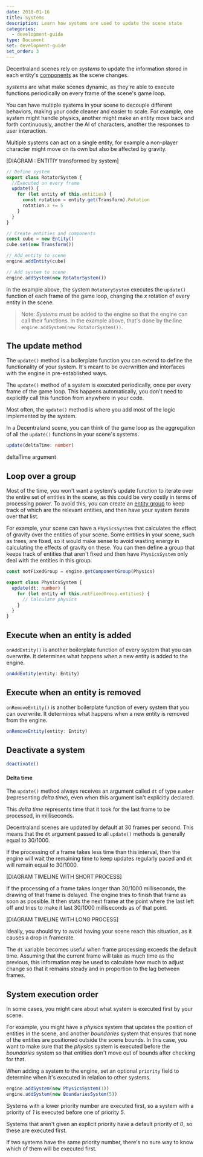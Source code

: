 ```yaml
---
date: 2018-01-16
title: Systems
description: Learn how systems are used to update the scene state
categories:
  - development-guide
type: Document
set: development-guide
set_order: 3
---
```


<!-- Decentraland scenes that are built with the 'ECS' module -->

Decentraland scenes rely on _systems_ to update the information stored in each entity's [components](https://en.wikipedia.org/wiki/Entity%E2%80%93component%E2%80%93system) as the scene changes.

_systems_ are what make scenes dynamic, as they're able to execute functions periodically on every frame of the scene's game loop.

You can have multiple systems in your scene to decouple different behaviors, making your code cleaner and easier to scale. For example, one system might handle physics, another might make an entity move back and forth continuously, another the AI of characters, another the responses to user interaction.

Multiple systems can act on a single entity, for example a non-player character might move on its own but also be affected by gravity.

[DIAGRAM : ENTITIY transformed by system]

```ts
// Define system
export class RotatorSystem {
  //Executed on every frame
  update() {
    for (let entity of this.entities) {
      const rotation = entity.get(Transform).Rotation
      rotation.x += 5
    }
  }
}

// Create entities and components
const cube = new Entity()
cube.set(new Transform())

// Add entity to scene
engine.addEntity(cube)

// Add system to scene
engine.addSystem(new RotatorSystem())
```

In the example above, the system `RotatorySystem` executes the `update()` function of each frame of the game loop, changing the _x_ rotation of every entity in the scene.

> Note: _Systems_ must be added to the engine so that the engine can call their functions. In the example above, that's done by the line `engine.addSystem(new RotatorSystem())`.

## The update method

The `update()` method is a boilerplate function you can extend to define the functionality of your system. It's meant to be overwritten and interfaces with the engine in pre-established ways.

The `update()` method of a system is executed periodically, once per every frame of the game loop. This happens automatically, you don't need to explicitly call this function from anywhere in your code.

Most often, the `update()` method is where you add most of the logic implemented by the system.

In a Decentraland scene, you can think of the game loop as the aggregation of all the `update()` functions in your scene's systems.

```ts
update(deltaTime: number)
```

deltaTime argument

## Loop over a group

Most of the time, you won't want a system's update function to iterate over the entire set of entities in the scene, as this could be very costly in terms of processing power. To avoid this, you can create an [entity group]() to keep track of which are the relevant entities, and then have your system iterate over that list.

For example, your scene can have a `PhysicsSystem` that calculates the effect of gravity over the entities of your scene. Some entities in your scene, such as trees, are fixed, so it would make sense to avoid wasting energy in calculating the effects of gravity on these. You can then define a group that keeps track of entities that aren't fixed and then have `PhysicsSystem` only deal with the entities in this group.

```ts
const notFixedGroup = engine.getComponentGroup(Physics)

export class PhysicsSystem {
  update(dt: number) {
    for (let entity of this.notFixedGroup.entities) {
      // Calculate physics
    }
  }
}
```

## Execute when an entity is added

`onAddEntity()` is another boilerplate function of every system that you can overwrite. It determines what happens when a new entity is added to the engine.

```ts
onAddEntity(entity: Entity)
```

## Execute when an entity is removed

`onRemoveEntity()` is another boilerplate function of every system that you can overwrite. It determines what happens when a new entity is removed from the engine.

```ts
onRemoveEntity(entity: Entity)
```

## Deactivate a system

```ts
deactivate()
```

#### Delta time

The `update()` method always receives an argument called `dt` of type `number` (representing _delta time_), even when this argument isn't explicitly declared.

This _delta time_ represents time that it took for the last frame to be processed, in milliseconds.

Decentraland scenes are updated by default at 30 frames per second. This means that the `dt` argument passed to all `update()` methods is generally equal to 30/1000.

If the processing of a frame takes less time than this interval, then the engine will wait the remaining time to keep updates regularly paced and `dt` will remain equal to 30/1000.

[DIAGRAM TIMELINE WITH SHORT PROCESS]

If the processing of a frame takes longer than 30/1000 milliseconds, the drawing of that frame is delayed. The engine tries to finish that frame as soon as possible. It then stats the next frame at the point where the last left off and tries to make it last 30/1000 milliseconds as of that point.

[DIAGRAM TIMELINE WITH LONG PROCESS]

Ideally, you should try to avoid having your scene reach this situation, as it causes a drop in framerate.

The `dt` variable becomes useful when frame processing exceeds the default time. Assuming that the current frame will take as much time as the previous, this information may be used to calculate how much to adjust change so that it remains steady and in proportion to the lag between frames.

## System execution order

In some cases, you might care about what system is executed first by your scene.

For example, you might have a _physics_ system that updates the position of entities in the scene, and another _boundaries_ system that ensures that none of the entities are positioned outside the scene bounds. In this case, you want to make sure that the _physics_ system is executed before the _boundaries_ system so that entities don't move out of bounds after checking for that.

When adding a system to the engine, set an optional `priority` field to determine when it's executed in relation to other systems.

```ts
engine.addSystem(new PhysicsSystem(1))
engine.addSystem(new BoundariesSystem(5))
```

Systems with a lower priority number are executed first, so a system with a priority of _1_ is executed before one of priority _5_.

Systems that aren't given an explicit priority have a default priority of _0_, so these are executed first.

If two systems have the same priority number, there's no sure way to know which of them will be executed first.
